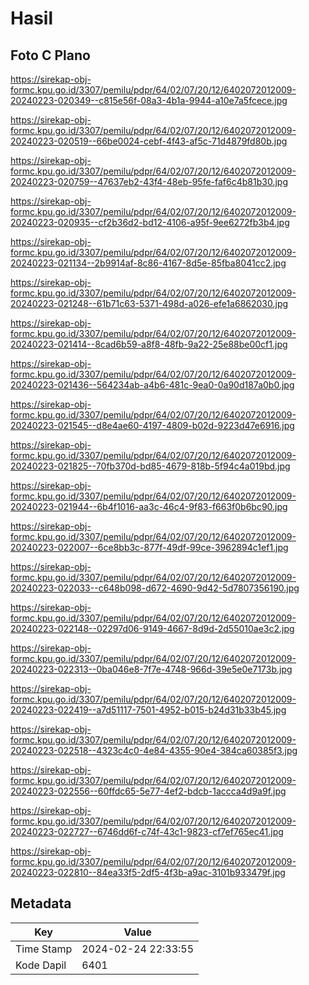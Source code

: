 # Hasil

## Foto C Plano

https://sirekap-obj-formc.kpu.go.id/3307/pemilu/pdpr/64/02/07/20/12/6402072012009-20240223-020349--c815e56f-08a3-4b1a-9944-a10e7a5fcece.jpg

https://sirekap-obj-formc.kpu.go.id/3307/pemilu/pdpr/64/02/07/20/12/6402072012009-20240223-020519--66be0024-cebf-4f43-af5c-71d4879fd80b.jpg

https://sirekap-obj-formc.kpu.go.id/3307/pemilu/pdpr/64/02/07/20/12/6402072012009-20240223-020759--47637eb2-43f4-48eb-95fe-faf6c4b81b30.jpg

https://sirekap-obj-formc.kpu.go.id/3307/pemilu/pdpr/64/02/07/20/12/6402072012009-20240223-020935--cf2b36d2-bd12-4106-a95f-9ee6272fb3b4.jpg

https://sirekap-obj-formc.kpu.go.id/3307/pemilu/pdpr/64/02/07/20/12/6402072012009-20240223-021134--2b9914af-8c86-4167-8d5e-85fba8041cc2.jpg

https://sirekap-obj-formc.kpu.go.id/3307/pemilu/pdpr/64/02/07/20/12/6402072012009-20240223-021248--61b71c63-5371-498d-a026-efe1a6862030.jpg

https://sirekap-obj-formc.kpu.go.id/3307/pemilu/pdpr/64/02/07/20/12/6402072012009-20240223-021414--8cad6b59-a8f8-48fb-9a22-25e88be00cf1.jpg

https://sirekap-obj-formc.kpu.go.id/3307/pemilu/pdpr/64/02/07/20/12/6402072012009-20240223-021436--564234ab-a4b6-481c-9ea0-0a90d187a0b0.jpg

https://sirekap-obj-formc.kpu.go.id/3307/pemilu/pdpr/64/02/07/20/12/6402072012009-20240223-021545--d8e4ae60-4197-4809-b02d-9223d47e6916.jpg

https://sirekap-obj-formc.kpu.go.id/3307/pemilu/pdpr/64/02/07/20/12/6402072012009-20240223-021825--70fb370d-bd85-4679-818b-5f94c4a019bd.jpg

https://sirekap-obj-formc.kpu.go.id/3307/pemilu/pdpr/64/02/07/20/12/6402072012009-20240223-021944--6b4f1016-aa3c-46c4-9f83-f663f0b6bc90.jpg

https://sirekap-obj-formc.kpu.go.id/3307/pemilu/pdpr/64/02/07/20/12/6402072012009-20240223-022007--6ce8bb3c-877f-49df-99ce-3962894c1ef1.jpg

https://sirekap-obj-formc.kpu.go.id/3307/pemilu/pdpr/64/02/07/20/12/6402072012009-20240223-022033--c648b098-d672-4690-9d42-5d7807356190.jpg

https://sirekap-obj-formc.kpu.go.id/3307/pemilu/pdpr/64/02/07/20/12/6402072012009-20240223-022148--02297d06-9149-4667-8d9d-2d55010ae3c2.jpg

https://sirekap-obj-formc.kpu.go.id/3307/pemilu/pdpr/64/02/07/20/12/6402072012009-20240223-022313--0ba046e8-7f7e-4748-966d-39e5e0e7173b.jpg

https://sirekap-obj-formc.kpu.go.id/3307/pemilu/pdpr/64/02/07/20/12/6402072012009-20240223-022419--a7d51117-7501-4952-b015-b24d31b33b45.jpg

https://sirekap-obj-formc.kpu.go.id/3307/pemilu/pdpr/64/02/07/20/12/6402072012009-20240223-022518--4323c4c0-4e84-4355-90e4-384ca60385f3.jpg

https://sirekap-obj-formc.kpu.go.id/3307/pemilu/pdpr/64/02/07/20/12/6402072012009-20240223-022556--60ffdc65-5e77-4ef2-bdcb-1accca4d9a9f.jpg

https://sirekap-obj-formc.kpu.go.id/3307/pemilu/pdpr/64/02/07/20/12/6402072012009-20240223-022727--6746dd6f-c74f-43c1-9823-cf7ef765ec41.jpg

https://sirekap-obj-formc.kpu.go.id/3307/pemilu/pdpr/64/02/07/20/12/6402072012009-20240223-022810--84ea33f5-2df5-4f3b-a9ac-3101b933479f.jpg


## Metadata

| Key        | Value               |
| ---------- | ------------------- |
| Time Stamp | 2024-02-24 22:33:55 |
| Kode Dapil | 6401                |



